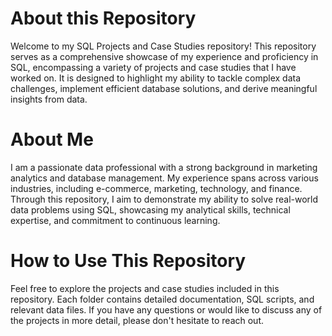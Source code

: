 # About this Repository

Welcome to my SQL Projects and Case Studies repository! This repository serves as a comprehensive showcase of my experience and proficiency in SQL, encompassing a variety of projects and case studies that I have worked on. It is designed to highlight my ability to tackle complex data challenges, implement efficient database solutions, and derive meaningful insights from data.

# About Me

I am a passionate data professional with a strong background in marketing analytics and database management. My experience spans across various industries, including e-commerce, marketing, technology, and finance. Through this repository, I aim to demonstrate my ability to solve real-world data problems using SQL, showcasing my analytical skills, technical expertise, and commitment to continuous learning.

# How to Use This Repository

Feel free to explore the projects and case studies included in this repository. Each folder contains detailed documentation, SQL scripts, and relevant data files. If you have any questions or would like to discuss any of the projects in more detail, please don't hesitate to reach out.

